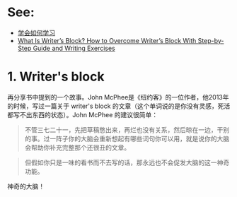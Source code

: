 # See:
- [学会如何学习](https://book.douban.com/review/7428365/)
- [What Is Writer’s Block? How to Overcome Writer’s Block With Step-by-Step Guide and Writing Exercises ](https://www.masterclass.com/articles/what-is-writers-block-how-to-overcome-writers-block-with-step-by-step-guide-and-writing-exercises)

# 1.  Writer's block

再分享书中提到的一个故事。John McPhee是《纽约客》的一位作者，他2013年的时候，写过一篇关于 writer's block 的文章（这个单词说的是你没有灵感，死活都写不出东西的状态）。John McPhee 的建议很简单：

> 不管三七二十一，先把草稿憋出来，再烂也没有关系，然后晾在一边，干别的事。过一阵子你的大脑会重新想起有哪些词句你可以用，就是说你的大脑会帮助你补充完整那个还很丑的文章。

> 但假如你只是一味的看书而不去写的话，那永远也不会促发大脑的这一神奇功能。

神奇的大脑！

